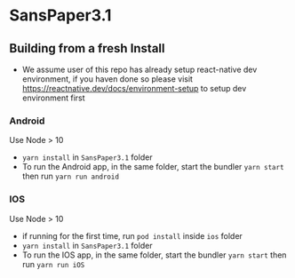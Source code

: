 # SansPaper3.1

## Building from a fresh Install
* We assume user of this repo has already setup react-native dev environment, if you haven done so please visit https://reactnative.dev/docs/environment-setup to setup dev environment first

### Android

Use Node > 10

* `yarn install` in `SansPaper3.1` folder
* To run the Android app, in the same folder, start the bundler `yarn start` then run
`yarn run android`

### IOS

Use Node > 10

* if running for the first time, run `pod install` inside `ios` folder
* `yarn install` in `SansPaper3.1` folder
* To run the IOS app, in the same folder, start the bundler `yarn start` then run
`yarn run iOS`
